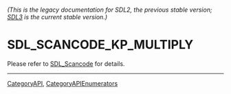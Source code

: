###### (This is the legacy documentation for SDL2, the previous stable version; [SDL3](https://wiki.libsdl.org/SDL3/) is the current stable version.)
# SDL_SCANCODE_KP_MULTIPLY

Please refer to [SDL_Scancode](SDL_Scancode) for details.

----
[CategoryAPI](CategoryAPI), [CategoryAPIEnumerators](CategoryAPIEnumerators)

